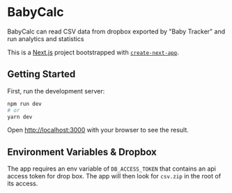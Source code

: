 # BabyCalc
BabyCalc can read CSV data from dropbox exported by "Baby Tracker" and run analytics and statistics

This is a [Next.js](https://nextjs.org/) project bootstrapped with [`create-next-app`](https://github.com/vercel/next.js/tree/canary/packages/create-next-app).

## Getting Started

First, run the development server:

```bash
npm run dev
# or
yarn dev
```

Open [http://localhost:3000](http://localhost:3000) with your browser to see the result.

## Environment Variables &amp; Dropbox

The app requires an env variable of `DB_ACCESS_TOKEN` that contains an api access token for drop box. The app will then look for `csv.zip` in the root of its access.